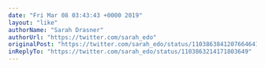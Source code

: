 ```yaml
---
date: "Fri Mar 08 03:43:43 +0000 2019"
layout: "like"
authorName: "Sarah Drasner"
authorUrl: "https://twitter.com/sarah_edo"
originalPost: "https://twitter.com/sarah_edo/status/1103863841207664641"
inReplyTo: "https://twitter.com/sarah_edo/status/1103863214171803649"
---
```

